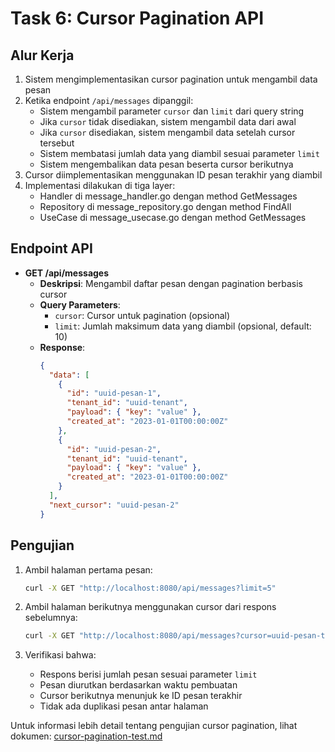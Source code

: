# Task 6: Cursor Pagination API

## Alur Kerja

1. Sistem mengimplementasikan cursor pagination untuk mengambil data pesan
2. Ketika endpoint `/api/messages` dipanggil:
   - Sistem mengambil parameter `cursor` dan `limit` dari query string
   - Jika `cursor` tidak disediakan, sistem mengambil data dari awal
   - Jika `cursor` disediakan, sistem mengambil data setelah cursor tersebut
   - Sistem membatasi jumlah data yang diambil sesuai parameter `limit`
   - Sistem mengembalikan data pesan beserta cursor berikutnya
3. Cursor diimplementasikan menggunakan ID pesan terakhir yang diambil
4. Implementasi dilakukan di tiga layer:
   - Handler di message_handler.go dengan method GetMessages
   - Repository di message_repository.go dengan method FindAll
   - UseCase di message_usecase.go dengan method GetMessages

## Endpoint API

- **GET /api/messages**
  - **Deskripsi**: Mengambil daftar pesan dengan pagination berbasis cursor
  - **Query Parameters**: 
    - `cursor`: Cursor untuk pagination (opsional)
    - `limit`: Jumlah maksimum data yang diambil (opsional, default: 10)
  - **Response**: 
    ```json
    {
      "data": [
        {
          "id": "uuid-pesan-1",
          "tenant_id": "uuid-tenant",
          "payload": { "key": "value" },
          "created_at": "2023-01-01T00:00:00Z"
        },
        {
          "id": "uuid-pesan-2",
          "tenant_id": "uuid-tenant",
          "payload": { "key": "value" },
          "created_at": "2023-01-01T00:00:00Z"
        }
      ],
      "next_cursor": "uuid-pesan-2"
    }
    ```

## Pengujian

1. Ambil halaman pertama pesan:
   ```bash
   curl -X GET "http://localhost:8080/api/messages?limit=5"
   ```

2. Ambil halaman berikutnya menggunakan cursor dari respons sebelumnya:
   ```bash
   curl -X GET "http://localhost:8080/api/messages?cursor=uuid-pesan-terakhir&limit=5"
   ```

3. Verifikasi bahwa:
   - Respons berisi jumlah pesan sesuai parameter `limit`
   - Pesan diurutkan berdasarkan waktu pembuatan
   - Cursor berikutnya menunjuk ke ID pesan terakhir
   - Tidak ada duplikasi pesan antar halaman

Untuk informasi lebih detail tentang pengujian cursor pagination, lihat dokumen: [cursor-pagination-test.md](../docs/test/cursor-pagination-test.md)
